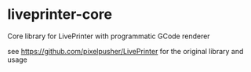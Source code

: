 # liveprinter-core

Core library for LivePrinter with programmatic GCode renderer

see https://github.com/pixelpusher/LivePrinter for the original library and usage